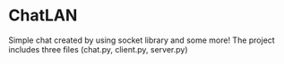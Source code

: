 # ChatLAN
Simple chat created by using socket library and some more! The project includes three files (chat.py, client.py, server.py)
